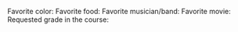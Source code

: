 Favorite color: 
Favorite food: 
Favorite musician/band: 
Favorite movie: 
Requested grade in the course: 

